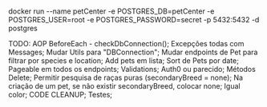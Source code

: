 ###
docker run --name petCenter -e POSTGRES_DB=petCenter -e POSTGRES_USER=root -e POSTGRES_PASSWORD=secret -p 5432:5432 -d postgres

TODO:
        AOP BeforeEach - checkDbConnection();
        Excepções todas com Messages;
        Mudar Utils para "DBConnection";
        Mudar endpoints de Pet para filtrar por species e location;
        Add pets em lista;
        Sort de Pets por date;
        Pageable em todos os endpoints;
        Validations;
        Auth0 ou parecido;
        Métodos Delete;
        Permitir pesquisa de raças puras (secondaryBreed = none);
        Na criação de um pet, se não existir secondaryBreed, colocar none; Igual color;
        CODE CLEANUP;
        Testes;